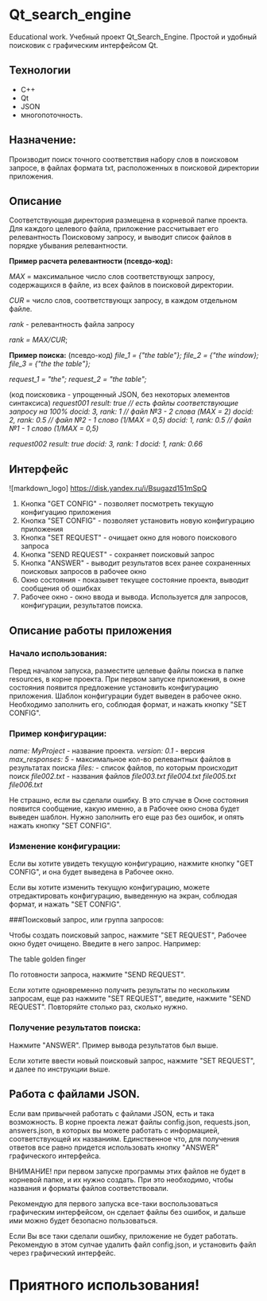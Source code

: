 # Qt_search_engine
Educational work. Учебный проект Qt_Search_Engine.
Простой и удобный поисковик с графическим интерфейсом Qt.

## Технологии    
- C++
-  Qt
-  JSON
-  многопоточность. 

## Назначение:
Производит поиск точного соответствия набору слов в поисковом
 запросе, в файлах формата txt, расположенных в поисковой 
директории приложения.

## Описание
Соответствующая директория размещена в корневой папке проекта.
Для каждого целевого файла, приложение рассчитывает его 
релевантность Поисковому запросу, и выводит список файлов
в порядке убывания релевантности. 

__Пример расчета релевантности (псевдо-код):__

_MAX_ = максимальное число слов соответствующх запросу, 
содержащихся в файле, из всех файлов в поисковой директории.

_CUR_ = число слов, соответствующх запросу, 
в каждом отдельном файле.

_rank_ - релевантность файла запросу

_rank = MAX/CUR_;

__Пример поиска:__
(псевдо-код)
_file_1 = {"the table"};
file_2 = {"the window};
file_3 = {"the the table"};_

_request_1 = "the";
request_2 = "the table";_

(код поисковика - упрощенный JSON, без некоторых элементов синтаксиса)
_request001
result: true         // есть файлы соответствующие запросу на 100%
docid: 3, rank: 1    // файл №3 - 2 слова (MAX = 2)
docid: 2, rank: 0.5  // файл №2 - 1 слово (1/MAX = 0,5)
docid: 1, rank: 0.5  // файл №1 - 1 слово (1/MAX = 0,5)_

_request002
result: true
docid: 3, rank: 1
docid: 1, rank: 0.66_

## Интерфейс
![markdown_logo] https://disk.yandex.ru/i/Bsugazd151mSpQ
1. Кнопка "GET CONFIG" - позволяет посмотреть текущую конфигуацию приложения
2. Кнопка "SET CONFIG" - позволяет установить новую конфигурацию приложения
3. Кнопка "SET REQUEST" - очищает окно для нового поискового запроса 
4. Кнопка "SEND REQUEST" - сохраняет поисковый запрос
5. Кнопка "ANSWER" - выводит результатов всех ранее сохраненных поисковых запросов в 
рабочее окно
6. Окно состояния - показывет текущее состояние проекта, выводит сообщения об ошибках
7. Рабочее окно - окно ввода и вывода. 
Используется для запросов, конфигурации, результатов поиска.

## Описание работы приложения

### Начало использования:

Перед началом запуска, разместите целевые файлы поиска в папке resources, в корне проекта.
При первом запуске приложения, в окне состояния появится предложение установить конфигурацию приложения.
Шаблон конфигурации будет выведен в рабочее окно. Необходимо заполнить его, 
соблюдая формат, и нажать кнопку "SET CONFIG".

### Пример конфигурации:
_name: MyProject_              - название проекта. 
_version: 0.1_                 - версия
_max_responses: 5_             - максимальное кол-во релевантных файлов в результатах поиска
_files:_                       - список файлов, по которым происходит поиск
_file002.txt_                  - названия файлов
_file003.txt
file004.txt
file005.txt
file006.txt_

Не страшно, если вы сделали ошибку. В это случае в Окне состояния появится сообщение, 
какую именно, а в Рабочее окно снова будет выведен шаблон. 
Нужно заполнить его еще раз без ошибок, и опять нажать кнопку "SET CONFIG".


### Изменение конфигурации:

Если вы хотите увидеть текущую конфигурацию, нажмите кнопку "GET CONFIG", 
и она будет выведена в Рабочее окно.

Если вы хотите изменить текущую конфигурацию, можете отредактировать
конфигурацию, выведенную на экран, соблюдая формат, и нажать "SET CONFIG".

###Поисковый запрос, или группа запросов:

Чтобы создать поисковый запрос, нажмите "SET REQUEST", Рабочее окно будет очищено.
Введите в него запрос. Например:

The table golden finger

По готовности запроса, нажмите "SEND REQUEST".

Если хотите одновременно получить результаты по нескольким запросам, 
еще раз нажмите "SET REQUEST", введите, нажмите "SEND REQUEST".
Повторяйте столько раз, сколько нужно.

### Получение результатов поиска:
Нажмите "ANSWER". Пример вывода результатов был выше.

Если хотите ввести новый поисковый запрос, 
нажмите "SET REQUEST", и далее по инструкции выше.


## Работа с файлами JSON.
Если вам привычней работать с файлами JSON, есть и така возможность.
В корне проекта лежат файлы config.json, requests.json, answers.json,
в которых вы можете работать с информацией, соответствующей их названиям.
Единственное что, для получения ответов все равно придется использовать кнопку
"ANSWER" графического интерфейса.

ВНИМАНИЕ! при первом запуске программы этих файлов не будет
 в корневой папке, и их нужно создать. При это необходимо,
 чтобы названия и форматы файлов соответствовали.

Рекомендую для первого запуска все-таки воспользоваться графическим интерфейсом, 
он сделает файлы без ошибок, и дальше ими можно будет безопасно пользоваться.

Если Вы все таки сделали ошибку, приложение не будет работать.
Рекомендую в этом сулчае удалить файл config.json, 
и установить файл через графический интерфейс.

# Приятного использования!
 
